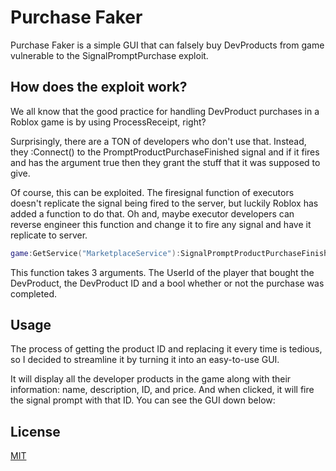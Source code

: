 # Purchase Faker

Purchase Faker is a simple GUI that can falsely buy DevProducts from game vulnerable to the SignalPromptPurchase exploit.

## How does the exploit work?

We all know that the good practice for handling DevProduct purchases in a Roblox game is by using ProcessReceipt, right?

Surprisingly, there are a TON of developers who don't use that. Instead, they :Connect() to the PromptProductPurchaseFinished signal and if it fires and has the argument true then they grant the stuff that it was supposed to give.

Of course, this can be exploited. The firesignal function of executors doesn't replicate the signal being fired to the server, but luckily Roblox has added a function to do that. Oh and, maybe executor developers can reverse engineer this function and change it to fire any signal and have it replicate to server.

```lua
game:GetService("MarketplaceService"):SignalPromptProductPurchaseFinished(game.Players.LocalPlayer.UserId, devproduct_id, true)
```

This function takes 3 arguments. The UserId of the player that bought the DevProduct, the DevProduct ID and a bool whether or not the purchase was completed.


## Usage

The process of getting the product ID and replacing it every time is tedious, so I decided to streamline it by turning it into an easy-to-use GUI.

It will display all the developer products in the game along with their information: name, description, ID, and price. And when clicked, it will fire the signal prompt with that ID. You can see the GUI down below:

## License

[MIT](https://choosealicense.com/licenses/mit/)
